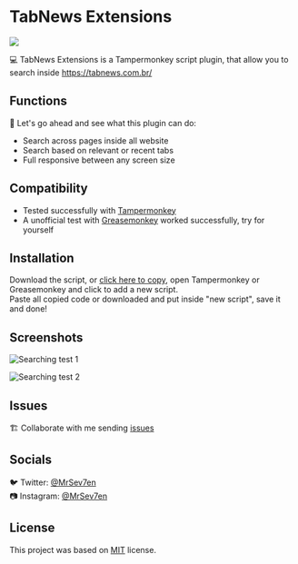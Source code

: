 # TabNews Extensions

<div>
  <p>
    <a href="https://github.com/MrSev7en/tabnews-extensions">
      <img src="https://badgen.net/badge/build/passing/green">
    </a>
  </p>
</div>

💻 TabNews Extensions is a Tampermonkey script plugin, that allow you to search inside https://tabnews.com.br/

## Functions

🚀 Let's go ahead and see what this plugin can do:

- Search across pages inside all website
- Search based on relevant or recent tabs
- Full responsive between any screen size

## Compatibility

- Tested successfully with [Tampermonkey](https://chrome.google.com/webstore/detail/tampermonkey/dhdgffkkebhmkfjojejmpbldmpobfkfo)
- A unofficial test with [Greasemonkey](https://addons.mozilla.org/firefox/addon/greasemonkey/) worked successfully, try for yourself

## Installation

Download the script, or [click here to copy](https://raw.githubusercontent.com/MrSev7en/tabnews-extensions/main/tabnews-extensions.js), open Tampermonkey or Greasemonkey and click to add a new script.\
Paste all copied code or downloaded and put inside "new script", save it and done!

## Screenshots

![Searching test 1](https://cdn.discordapp.com/attachments/1045769023847149580/1066837232792649788/image.png)

![Searching test 2](https://cdn.discordapp.com/attachments/1045769023847149580/1066844035303612566/image.png)

## Issues

🏗️ Collaborate with me sending [issues](https://github.com/MrSev7en/tabnews-extensions/issues)

## Socials

🐦 Twitter: [@MrSev7en](https://twitter.com/MrSev7en/)
<br>
📷 Instagram: [@MrSev7en](https://instagram.com/MrSev7en/)

## License

This project was based on [MIT](https://github.com/MrSev7en/tabnews-extensions/blob/main/LICENSE) license.
